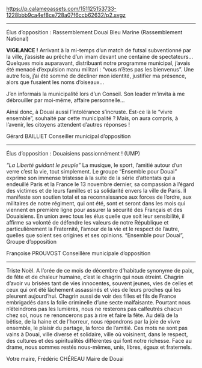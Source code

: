 https://p.calameoassets.com/151125153733-1228bbb9ca4ef8ce728a07f6ccb62632/p2.svgz

---

Élus d’opposition : Rassemblement Douai Bleu Marine (Rassemblement National)

**VIGILANCE !**
Arrivant à la mi-temps d’un match de futsal subventionné par la ville, j’assiste au prêche d’un imam devant une centaine de spectateurs…
Quelques mois auparavant, distribuant notre programme municipal, j’avais été menacé d’expulsion manu militari : “vous n’êtes pas les bienvenus”. Une autre fois, j’ai été sommé de décliner mon identité, justifier ma présence,  alors que fusaient les noms d’oiseaux…

J’en informais la municipalité lors d’un  Conseil. Son leader m’invita à me débrouiller par moi-même, affaire personnelle…

Ainsi donc, à Douai aussi l’intolérance s’incruste.  Est-ce là le “vivre ensemble”, souhaité par cette municipalité ? Mais, on aura compris, à l’avenir, les citoyens attendent d’autres réponses ! 

Gérard BAILLIET
Conseiller municipal d’opposition

---

Élus d’opposition : Douaisiens passionnément ! (UMP)

*“La Liberté guidant le peuple”*
La musique, le sport, l’amitié autour d’un verre c’est la vie, tout simplement.
Le groupe “Ensemble pour Douai” exprime son immense tristesse à la suite de la série d’attentats qui a endeuillé Paris et la France le 13 novembre dernier, sa compassion à l’égard des victimes et de leurs familles et sa solidarité envers la ville de Paris.
Il manifeste son soutien total et sa reconnaissance aux forces de l’ordre, aux militaires de notre régiment, qui ont été, sont et seront dans les mois qui viennent en première ligne pour assurer la sécurité des Français et des Douaisiens. En union avec tous les élus quelle que soit leur sensibilité, il affirme sa volonté de défendre les valeurs de notre République et particulièrement la Fraternité, l’amour de la vie et le respect de l’autre, quelles que soient ses origines et ses opinions.
“Ensemble pour Douai”,
Groupe d’opposition

Françoise PROUVOST
Conseillère municipale d’opposition

---

Triste Noël. A l’orée de ce mois de décembre d’habitude synonyme de paix, de fête et de chaleur humaine, c’est le chagrin qui nous étreint. Chagrin d’avoir vu brisées tant de vies innocentes, souvent jeunes, vies de celles et ceux qui ont été lâchement assassinés et vies de leurs proches qui les pleurent aujourd’hui. Chagrin aussi de voir des filles et fils de France embrigadés dans la folie criminelle d’une secte malfaisante.
Pourtant nous n’éteindrons pas les lumières, nous ne resterons pas calfeutrés chacun chez soi, nous ne renoncerons pas à rire et faire la fête. Au délà de la bêtise, de la haine et de l’horreur, nous  répondrons par la joie de vivre ensemble, le plaisir du partage, la force de l’amitié.
Ces mots ne sont pas vains à Douai, ville diverse et solidaire, ville où voisinent, dans le respect, des cultures et des spiritualités différentes qui font notre richesse. Face au drame, nous sommes restés nous-mêmes, unis, libres, égaux et fraternels.

Votre maire,
Frédéric CHÉREAU
Maire de Douai
